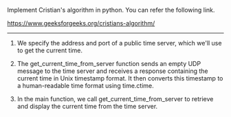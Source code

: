 Implement Cristian's algorithm in python. You can refer the following link.


https://www.geeksforgeeks.org/cristians-algorithm/


---

1. We specify the address and port of a public time server, which we'll use to get the current time.

2. The get_current_time_from_server function sends an empty UDP message to the time server and receives a response containing the current time in Unix timestamp format. It then converts this timestamp to a human-readable time format using time.ctime.

3. In the main function, we call get_current_time_from_server to retrieve and display the current time from the time server.